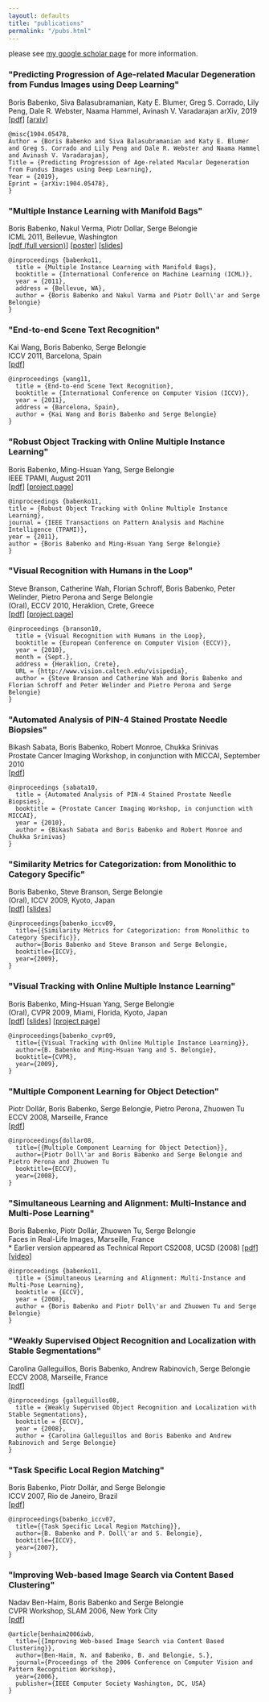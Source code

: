 ```yaml
---
layoutl: defaults
title: "publications"
permalink: "/pubs.html"
---
```

please see [my google scholar page](https://scholar.google.com/citations?user=HzfkQy4AAAAJ&hl=en&oi=ao) for more information.

### "Predicting Progression of Age-related Macular Degeneration from Fundus Images using Deep Learning"
Boris Babenko, Siva Balasubramanian, Katy E. Blumer, Greg S. Corrado, Lily Peng, Dale R. Webster, Naama Hammel, Avinash V. Varadarajan
arXiv, 2019
[[pdf](https://arxiv.org/ftp/arxiv/papers/1904/1904.05478.pdf)] [[arxiv](https://arxiv.org/abs/1904.05478)]
```
@misc{1904.05478,
Author = {Boris Babenko and Siva Balasubramanian and Katy E. Blumer and Greg S. Corrado and Lily Peng and Dale R. Webster and Naama Hammel and Avinash V. Varadarajan},
Title = {Predicting Progression of Age-related Macular Degeneration from Fundus Images using Deep Learning},
Year = {2019},
Eprint = {arXiv:1904.05478},
}
```

### "Multiple Instance Learning with Manifold Bags"
Boris Babenko, Nakul Verma, Piotr Dollar, Serge Belongie  
ICML 2011, Bellevue, Washington  
[[pdf (full version)](/assets/papers/mbag_full_final.pdf)] [[poster](/assets/papers/mbag_poster.pdf)] [[slides](/assets/papers/mbag_slides.pdf)]
```
@inproceedings {babenko11,
  title = {Multiple Instance Learning with Manifold Bags},
  booktitle = {International Conference on Machine Learning (ICML)},
  year = {2011},
  address = {Bellevue, WA},
  author = {Boris Babenko and Nakul Varma and Piotr Doll\'ar and Serge Belongie}
}
```


### "End-to-end Scene Text Recognition"
Kai Wang, Boris Babenko, Serge Belongie  
ICCV 2011, Barcelona, Spain  
[[pdf](https://vision.cornell.edu/se3/wp-content/uploads/2014/09/wang_iccv2011.pdf)]  
```
@inproceedings {wang11,
  title = {End-to-end Scene Text Recognition},
  booktitle = {International Conference on Computer Vision (ICCV)},
  year = {2011},
  address = {Barcelona, Spain},
  author = {Kai Wang and Boris Babenko and Serge Belongie}
}
```


### "Robust Object Tracking with Online Multiple Instance Learning"
Boris Babenko, Ming-Hsuan Yang, Serge Belongie  
IEEE TPAMI, August 2011  
[[pdf](/assets/papers/miltrack-pami-final.pdf)] [[project page](/miltrack.html)]
```
@inproceedings {babenko11,
title = {Robust Object Tracking with Online Multiple Instance Learning},
journal = {IEEE Transactions on Pattern Analysis and Machine Intelligence (TPAMI)},
year = {2011},
author = {Boris Babenko and Ming-Hsuan Yang Serge Belongie}
}
```


### "Visual Recognition with Humans in the Loop"
Steve Branson, Catherine Wah, Florian Schroff, Boris Babenko, Peter Welinder, Pietro Perona and Serge Belongie  
(Oral), ECCV 2010, Heraklion, Crete, Greece  
[[pdf](https://vision.cornell.edu/se3/wp-content/uploads/2014/09/Visipedia20q.pdf)] [[project page](http://www.vision.caltech.edu/visipedia/)]
```
@inproceedings {branson10,
  title = {Visual Recognition with Humans in the Loop},
  booktitle = {European Conference on Computer Vision (ECCV)},
  year = {2010},
  month = {Sept.},
  address = {Heraklion, Crete},
  URL = {http://www.vision.caltech.edu/visipedia},
  author = {Steve Branson and Catherine Wah and Boris Babenko and Florian Schroff and Peter Welinder and Pietro Perona and Serge Belongie}
}
```


### "Automated Analysis of PIN-4 Stained Prostate Needle Biopsies"
Bikash Sabata, Boris Babenko, Robert Monroe, Chukka Srinivas  
Prostate Cancer Imaging Workshop, in conjunction with MICCAI, September 2010  
[[pdf](/assets/papers/miccai10_final.pdf)]
```
@inproceedings {sabata10,
  title = {Automated Analysis of PIN-4 Stained Prostate Needle Biopsies},
  booktitle = {Prostate Cancer Imaging Workshop, in conjunction with MICCAI},
  year = {2010},
  author = {Bikash Sabata and Boris Babenko and Robert Monroe and Chukka Srinivas}
}
```

### "Similarity Metrics for Categorization: from Monolithic to Category Specific"
Boris Babenko, Steve Branson, Serge Belongie  
(Oral), ICCV 2009, Kyoto, Japan  
[[pdf](/assets/papers/musl_iccv09.pdf)] [[slides](/assets/papers/musl_slides.ppt)]
```
@inproceedings{babenko_iccv09,
  title={{Similarity Metrics for Categorization: from Monolithic to Category Specific}},
  author={Boris Babenko and Steve Branson and Serge Belongie,
  booktitle={ICCV},
  year={2009},
}
```

### "Visual Tracking with Online Multiple Instance Learning"
Boris Babenko, Ming-Hsuan Yang, Serge Belongie  
(Oral), CVPR 2009, Miami, Florida, Kyoto, Japan  
[[pdf](/assets/papers/miltrack_cvpr09.pdf)] [[slides](/assets/papers/miltrack_cvpr09_slides.ppt)] [[project page](/miltrack.html)]
```
@inproceedings{babenko_cvpr09,
  title={{Visual Tracking with Online Multiple Instance Learning}},
  author={B. Babenko and Ming-Hsuan Yang and S. Belongie},
  booktitle={CVPR},
  year={2009},
}
```

### "Multiple Component Learning for Object Detection"
Piotr Dollár, Boris Babenko, Serge Belongie, Pietro Perona, Zhuowen Tu  
ECCV 2008, Marseille, France  
[[pdf](http://authors.library.caltech.edu/47594/1/DollarEtAlECCV08mcl.pdf)]
```
@inproceedings{dollar08,
  title={{Multiple Component Learning for Object Detection}},
  author={Piotr Doll\'ar and Boris Babenko and Serge Belongie and Pietro Perona and Zhuowen Tu
  booktitle={ECCV},
  year={2008},
}
```

### "Simultaneous Learning and Alignment: Multi-Instance and Multi-Pose Learning"
Boris Babenko, Piotr Dollár, Zhuowen Tu, Serge Belongie  
Faces in Real-Life Images, Marseille, France  
\* Earlier version appeared as Technical Report CS2008, UCSD (2008)
[[pdf](https://vision.cornell.edu/se3/wp-content/uploads/2014/09/BabenkoEtAlECCV08simul.pdf)] [[video](http://www.youtube.com/watch?v=F3kxaLP7VGs)]  
```
@inproceedings {babenko11,
  title = {Simultaneous Learning and Alignment: Multi-Instance and Multi-Pose Learning},
  booktitle = {ECCV},
  year = {2008},
  author = {Boris Babenko and Piotr Doll\'ar and Zhuowen Tu and Serge Belongie}
}
```

### "Weakly Supervised Object Recognition and Localization with Stable Segmentations"
Carolina Galleguillos, Boris Babenko, Andrew Rabinovich, Serge Belongie  
ECCV 2008, Marseille, France  
[[pdf](/assets/papers/galleguillos_eccv08.pdf)]
```
@inproceedings {galleguillos08,
  title = {Weakly Supervised Object Recognition and Localization with Stable Segmentations},
  booktitle = {ECCV},
  year = {2008},
  author = {Carolina Galleguillos and Boris Babenko and Andrew Rabinovich and Serge Belongie}
}
```

### "Task Specific Local Region Matching"
Boris Babenko, Piotr Dollár, and Serge Belongie  
ICCV 2007, Rio de Janeiro, Brazil  
[[pdf](/assets/papers/boom_iccv07.pdf)]
```
@inproceedings{babenko_iccv07,
  title={{Task Specific Local Region Matching}},
  author={B. Babenko and P. Doll\'ar and S. Belongie},
  booktitle={ICCV},
  year={2007},
}
```

### "Improving Web-based Image Search via Content Based Clustering"
Nadav Ben-Haim, Boris Babenko and Serge Belongie  
CVPR Workshop, SLAM 2006, New York City  
[[pdf](https://vision.cornell.edu/se3/wp-content/uploads/2014/09/slam06.pdf)]
```
@article{benhaim2006iwb,
  title={{Improving Web-based Image Search via Content Based Clustering}},
  author={Ben-Haim, N. and Babenko, B. and Belongie, S.},
  journal={Proceedings of the 2006 Conference on Computer Vision and Pattern Recognition Workshop},
  year={2006},
  publisher={IEEE Computer Society Washington, DC, USA}
}
```
